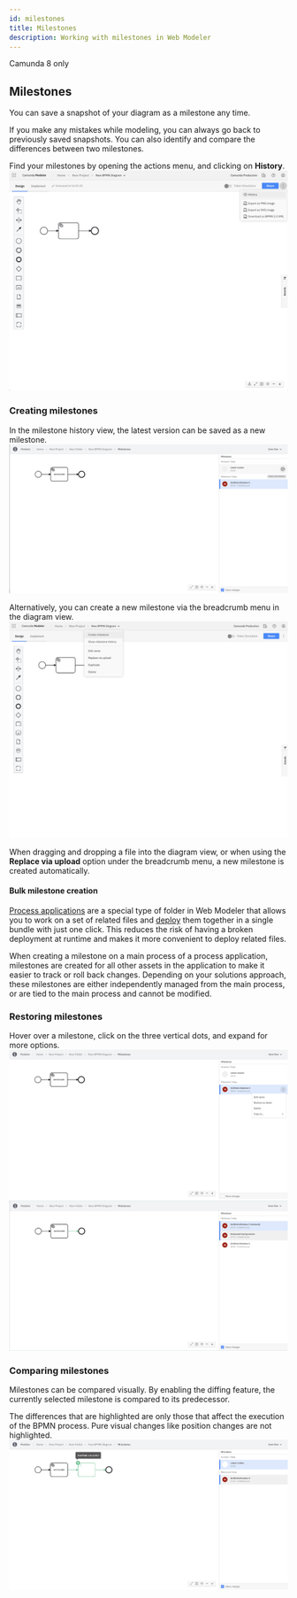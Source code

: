 ```yaml
---
id: milestones
title: Milestones
description: Working with milestones in Web Modeler
---
```


<span class="badge badge--cloud">Camunda 8 only</span>

## Milestones

You can save a snapshot of your diagram as a milestone any time.

If you make any mistakes while modeling, you can always go back to previously saved snapshots. You can also identify and compare the differences between two milestones.

Find your milestones by opening the actions menu, and clicking on **History**.
![milestones](img/milestones/web-modeler-milestone-action-menu-item.png)

### Creating milestones

In the milestone history view, the latest version can be saved as a new milestone.
![milestones create via icon](img/milestones/web-modeler-milestone-create-via-icon.png)

Alternatively, you can create a new milestone via the breadcrumb menu in the diagram view.
![milestones create via icon](img/milestones/web-modeler-milestone-create-via-breadcrumb.png)

When dragging and dropping a file into the diagram view, or when using the **Replace via upload** option under the breadcrumb menu, a new milestone is created automatically.

#### Bulk milestone creation

[Process applications](/components/modeler/web-modeler/process-applications.md) are a special type of folder in Web Modeler that allows you to work on a set of related files and
[deploy](/components/modeler/web-modeler/process-applications.md#deploy-and-run-a-process-application) them together in a single bundle with just one click. This reduces the risk of having a broken deployment at runtime and makes it more convenient to deploy related files.

When creating a milestone on a main process of a process application, milestones are created for all other assets in the application to make it easier to track or roll back changes. Depending on your solutions approach, these milestones are either independently managed from the main process, or are tied to the main process and cannot be modified.

### Restoring milestones

Hover over a milestone, click on the three vertical dots, and expand for more options.
![milestones restore](img/milestones/web-modeler-milestone-restore.png)
![milestones restore](img/milestones/web-modeler-milestone-restore-complete.png)

### Comparing milestones

Milestones can be compared visually. By enabling the diffing feature, the currently selected milestone is compared to its predecessor.

The differences that are highlighted are only those that affect the execution of the BPMN process. Pure visual changes like position changes are not highlighted.
![milestones diffing](img/milestones/web-modeler-milestone-diffing.png)
